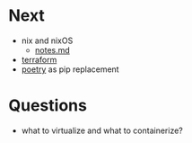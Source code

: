 # Next
- nix and nixOS 
  - [notes.md](~/mds/notes.md)
- [terraform](https://www.terraform.io/intro)
- [poetry](https://python-poetry.org/docs/) as pip replacement

# Questions
- what to virtualize and what to containerize?
